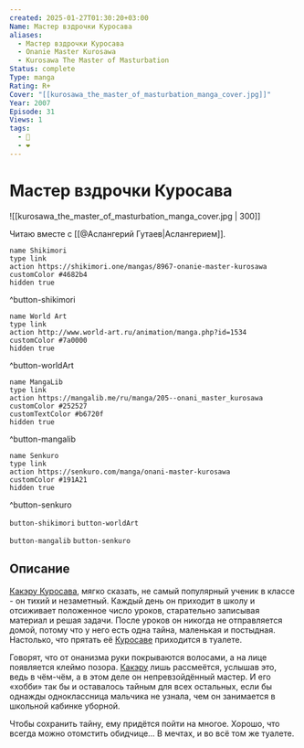 ```yaml
---
created: 2025-01-27T01:30:20+03:00
Name: Мастер вздрочки Куросава
aliases:
  - Мастер вздрочки Куросава
  - Onanie Master Kurosawa
  - Kurosawa The Master of Masturbation
Status: complete
Type: manga
Rating: R+
Cover: "[[kurosawa_the_master_of_masturbation_manga_cover.jpg]]"
Year: 2007
Episode: 31
Views: 1
tags:
  - 🔞
  - ❤
---
```


# Мастер вздрочки Куросава

![[kurosawa_the_master_of_masturbation_manga_cover.jpg | 300]]

Читаю вместе с [[@Аслангерий Гутаев|Аслангерием]].

```button
name Shikimori
type link
action https://shikimori.one/mangas/8967-onanie-master-kurosawa
customColor #4682b4
hidden true
```
^button-shikimori

```button
name World Art
type link
action http://www.world-art.ru/animation/manga.php?id=1534
customColor #7a0000
hidden true
```
^button-worldArt

```button
name MangaLib
type link
action https://mangalib.me/ru/manga/205--onani_master_kurosawa
customColor #252527
customTextColor #b6720f
hidden true
```
^button-mangalib

```button
name Senkuro
type link
action https://senkuro.com/manga/onani-master-kurosawa
customColor #191A21
hidden true
```
^button-senkuro



`button-shikimori` `button-worldArt`

`button-mangalib` `button-senkuro`

## Описание

[Какэру Куросава](https://shikimori.one/characters/16454-kakeru-kurosawa), мягко сказать, не самый популярный ученик в классе - он тихий и незаметный. Каждый день он приходит в школу и отсиживает положенное число уроков, старательно записывая материал и решая задачи. После уроков он никогда не отправляется домой, потому что у него есть одна тайна, маленькая и постыдная. Настолько, что прятать её [Куросаве](https://shikimori.one/characters/16454-kakeru-kurosawa) приходится в туалете.

Говорят, что от онанизма руки покрываются волосами, а на лице появляется клеймо позора. [Какэру](https://shikimori.one/characters/16454-kakeru-kurosawa) лишь рассмеётся, услышав это, ведь в чём-чём, а в этом деле он непревзойдённый мастер. И его «хобби» так бы и оставалось тайным для всех остальных, если бы однажды одноклассница мальчика не узнала, чем он занимается в школьной кабинке уборной.

Чтобы сохранить тайну, ему придётся пойти на многое. Хорошо, что всегда можно отомстить обидчице... В мечтах, и во всё том же туалете.

